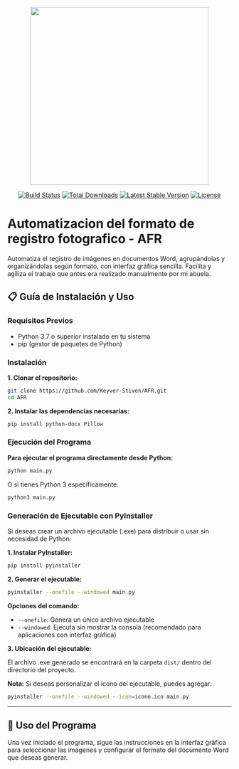 <p align="center"><a href="https://laravel.com" target="_blank"><img src="https://raw.githubusercontent.com/laravel/art/master/logo-lockup/5%20SVG/2%20CMYK/1%20Full%20Color/laravel-logolockup-cmyk-red.svg" width="400"></a></p>

<p align="center">
<a href="https://travis-ci.org/laravel/framework"><img src="https://travis-ci.org/laravel/framework.svg" alt="Build Status"></a>
<a href="https://packagist.org/packages/laravel/framework"><img src="https://img.shields.io/packagist/dt/laravel/framework" alt="Total Downloads"></a>
<a href="https://packagist.org/packages/laravel/framework"><img src="https://img.shields.io/packagist/v/laravel/framework" alt="Latest Stable Version"></a>
<a href="https://packagist.org/packages/laravel/framework"><img src="https://img.shields.io/packagist/l/laravel/framework" alt="License"></a>
</p>

# Automatizacion del formato de registro fotografico - AFR

Automatiza el registro de imágenes en documentos Word, agrupándolas y organizándolas según formato, con interfaz gráfica sencilla. Facilita y agiliza el trabajo que antes era realizado manualmente por mi abuela.

## 📋 Guía de Instalación y Uso

### **Requisitos Previos**

- Python 3.7 o superior instalado en tu sistema
- pip (gestor de paquetes de Python)

### **Instalación**

**1. Clonar el repositorio:**

```bash
git clone https://github.com/Keyver-Stiven/AFR.git
cd AFR
```

**2. Instalar las dependencias necesarias:**

```bash
pip install python-docx Pillow
```

### **Ejecución del Programa**

**Para ejecutar el programa directamente desde Python:**

```bash
python main.py
```

O si tienes Python 3 específicamente:

```bash
python3 main.py
```

### **Generación de Ejecutable con PyInstaller**

Si deseas crear un archivo ejecutable (.exe) para distribuir o usar sin necesidad de Python:

**1. Instalar PyInstaller:**

```bash
pip install pyinstaller
```

**2. Generar el ejecutable:**

```bash
pyinstaller --onefile --windowed main.py
```

**Opciones del comando:**
- `--onefile`: Genera un único archivo ejecutable
- `--windowed`: Ejecuta sin mostrar la consola (recomendado para aplicaciones con interfaz gráfica)

**3. Ubicación del ejecutable:**

El archivo .exe generado se encontrará en la carpeta `dist/` dentro del directorio del proyecto.

**Nota:** Si deseas personalizar el ícono del ejecutable, puedes agregar:

```bash
pyinstaller --onefile --windowed --icon=icono.ico main.py
```

---

## 🚀 Uso del Programa

Una vez iniciado el programa, sigue las instrucciones en la interfaz gráfica para seleccionar las imágenes y configurar el formato del documento Word que deseas generar.
